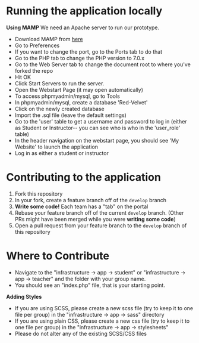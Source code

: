 # Running the application locally

**Using MAMP**
We need an Apache server to run our prototype.
- Download MAMP from [here](https://www.mamp.info/en/downloads/)
- Go to Preferences
- If you want to change the port, go to the Ports tab to do that
- Go to the PHP tab to change the PHP version to 7.0.x
- Go to the Web Server tab to change the document root to where you've forked the repo
- Hit OK
- Click Start Servers to run the server.
- Open the Webstart Page (it may open automatically)
- To access phpmyadmin/mysql, go to Tools
- In phpmyadmin/mysql, create a database 'Red-Velvet'
- Click on the newly created database
- Import the .sql file (leave the default settings)
- Go to the 'user' table to get a username and password to log in (either as Student or Instructor-- you can see who is who in the 'user_role' table)
- In the header navigation on the webstart page, you should see 'My Website' to launch the application
- Log in as either a student or instructor


# Contributing to the application
1. Fork this repository
2. In your fork, create a feature branch off of the `develop` branch
3. **Write some code!** Each team has a "tab" on the portal
4. Rebase your feature branch off of the current `develop` branch. (Other PRs might have been merged while you were **writing some code**)
5. Open a pull request from your feature branch to the `develop` branch of this repository

# Where to Contribute
- Navigate to the "infrastructure -> app -> student" or "infrastructure -> app -> teacher" and the folder with your group name.
- You should see an "index.php" file, that is your starting point.

**Adding Styles**
- If you are using SCSS, please create a new scss file (try to keep it to one file per group) in the "infrastructure -> app -> sass" directory
- If you are using plain CSS, please create a new css file (try to keep it to one file per group) in the "infrastructure -> app -> stylesheets"
- Please do not alter any of the existing SCSS/CSS files